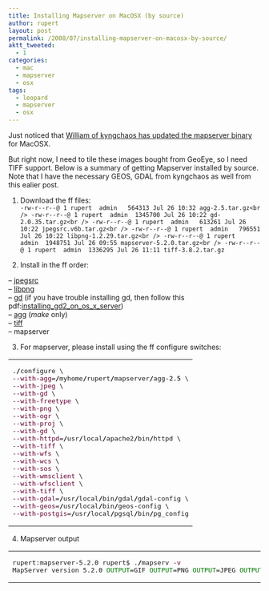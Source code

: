 ```yaml
---
title: Installing Mapserver on MacOSX (by source)
author: rupert
layout: post
permalink: /2008/07/installing-mapserver-on-macosx-by-source/
aktt_tweeted:
  - 1
categories:
  - mac
  - mapserver
  - osx
tags:
  - leopard
  - mapserver
  - osx
---
```

Just noticed that [William of kyngchaos has updated the mapserver binary][1] for MacOSX.

But right now, I need to tile these images bought from GeoEye, so I need TIFF support. Below is a summary of getting Mapserver installed by source. Note that I have the necessary GEOS, GDAL from kyngchaos as well from this ealier post.

1. Download the ff files:  
`-rw-r--r--@ 1 rupert  admin   564313 Jul 26 10:32 agg-2.5.tar.gz<br />
-rw-r--r--@ 1 rupert  admin  1345700 Jul 26 10:22 gd-2.0.35.tar.gz<br />
-rw-r--r--@ 1 rupert  admin   613261 Jul 26 10:22 jpegsrc.v6b.tar.gz<br />
-rw-r--r--@ 1 rupert  admin   796551 Jul 26 10:22 libpng-1.2.29.tar.gz<br />
-rw-r--r--@ 1 rupert  admin  1948751 Jul 26 09:55 mapserver-5.2.0.tar.gz<br />
-rw-r--r--@ 1 rupert  admin  1336295 Jul 26 11:11 tiff-3.8.2.tar.gz`

2. Install in the ff order:

&#8211; [jpegsrc][2]  
&#8211; [libpng][3]  
&#8211; [gd][4] (if you have trouble installing gd, then follow this pdf:[installing\_gd2\_on\_os\_x_server][5])  
&#8211; [agg][6] (*make* only)  
&#8211; [tiff][7]  
&#8211; mapserver

3. For mapserver, please install using the ff configure switches:

<div class="wp_syntax">
  <table>
    <tr>
      <td class="code">
        <pre class="bash" style="font-family:monospace;">.<span style="color: #000000; font-weight: bold;">/</span>configure \
<span style="color: #660033;">--with-agg</span>=<span style="color: #000000; font-weight: bold;">/</span>myhome<span style="color: #000000; font-weight: bold;">/</span>rupert<span style="color: #000000; font-weight: bold;">/</span>mapserver<span style="color: #000000; font-weight: bold;">/</span>agg-<span style="color: #000000;">2.5</span> \
<span style="color: #660033;">--with-jpeg</span> \
<span style="color: #660033;">--with-gd</span> \
<span style="color: #660033;">--with-freetype</span> \
<span style="color: #660033;">--with-png</span> \
<span style="color: #660033;">--with-ogr</span> \
<span style="color: #660033;">--with-proj</span> \
<span style="color: #660033;">--with-gd</span> \
<span style="color: #660033;">--with-httpd</span>=<span style="color: #000000; font-weight: bold;">/</span>usr<span style="color: #000000; font-weight: bold;">/</span>local<span style="color: #000000; font-weight: bold;">/</span>apache2<span style="color: #000000; font-weight: bold;">/</span>bin<span style="color: #000000; font-weight: bold;">/</span>httpd \
<span style="color: #660033;">--with-tiff</span> \
<span style="color: #660033;">--with-wfs</span> \
<span style="color: #660033;">--with-wcs</span> \
<span style="color: #660033;">--with-sos</span> \
<span style="color: #660033;">--with-wmsclient</span> \
<span style="color: #660033;">--with-wfsclient</span> \
<span style="color: #660033;">--with-tiff</span> \
<span style="color: #660033;">--with-gdal</span>=<span style="color: #000000; font-weight: bold;">/</span>usr<span style="color: #000000; font-weight: bold;">/</span>local<span style="color: #000000; font-weight: bold;">/</span>bin<span style="color: #000000; font-weight: bold;">/</span>gdal<span style="color: #000000; font-weight: bold;">/</span>gdal-config \
<span style="color: #660033;">--with-geos</span>=<span style="color: #000000; font-weight: bold;">/</span>usr<span style="color: #000000; font-weight: bold;">/</span>local<span style="color: #000000; font-weight: bold;">/</span>bin<span style="color: #000000; font-weight: bold;">/</span>geos-config \
<span style="color: #660033;">--with-postgis</span>=<span style="color: #000000; font-weight: bold;">/</span>usr<span style="color: #000000; font-weight: bold;">/</span>local<span style="color: #000000; font-weight: bold;">/</span>pgsql<span style="color: #000000; font-weight: bold;">/</span>bin<span style="color: #000000; font-weight: bold;">/</span>pg_config</pre>
      </td>
    </tr>
  </table>
</div>

4. Mapserver output

<div class="wp_syntax">
  <table>
    <tr>
      <td class="code">
        <pre class="bash" style="font-family:monospace;">rupert:mapserver-5.2.0 rupert$ .<span style="color: #000000; font-weight: bold;">/</span>mapserv <span style="color: #660033;">-v</span>
MapServer version 5.2.0 <span style="color: #007800;">OUTPUT</span>=GIF <span style="color: #007800;">OUTPUT</span>=PNG <span style="color: #007800;">OUTPUT</span>=JPEG <span style="color: #007800;">OUTPUT</span>=WBMP <span style="color: #007800;">OUTPUT</span>=SVG <span style="color: #007800;">SUPPORTS</span>=PROJ <span style="color: #007800;">SUPPORTS</span>=AGG <span style="color: #007800;">SUPPORTS</span>=FREETYPE <span style="color: #007800;">SUPPORTS</span>=ICONV <span style="color: #007800;">SUPPORTS</span>=WMS_SERVER <span style="color: #007800;">SUPPORTS</span>=WMS_CLIENT <span style="color: #007800;">SUPPORTS</span>=WFS_SERVER <span style="color: #007800;">SUPPORTS</span>=WFS_CLIENT <span style="color: #007800;">SUPPORTS</span>=WCS_SERVER <span style="color: #007800;">SUPPORTS</span>=SOS_SERVER <span style="color: #007800;">SUPPORTS</span>=GEOS <span style="color: #007800;">INPUT</span>=TIFF <span style="color: #007800;">INPUT</span>=EPPL7 <span style="color: #007800;">INPUT</span>=POSTGIS <span style="color: #007800;">INPUT</span>=OGR <span style="color: #007800;">INPUT</span>=GDAL <span style="color: #007800;">INPUT</span>=SHAPEFILE</pre>
      </td>
    </tr>
  </table>
</div>

 [1]: http://www.kyngchaos.com/wiki/software:mapserver
 [2]: http://www.sfr-fresh.com/unix/misc/jpegsrc.v6b.tar.gz
 [3]: http://libpng.sourceforge.net/
 [4]: http://www.libgd.org/Downloads
 [5]: /images/2008/07/installing_gd2_on_os_x_server.pdf
 [6]: http://www.antigrain.com/agg-2.5.tar.gz
 [7]: http://www.libtiff.org/